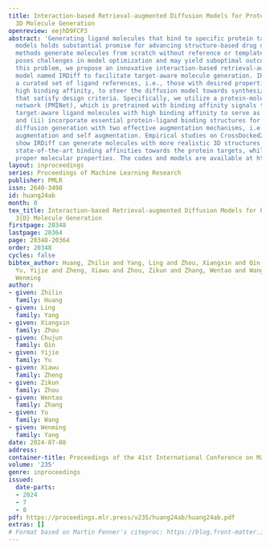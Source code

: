 ```yaml
---
title: Interaction-based Retrieval-augmented Diffusion Models for Protein-specific
  3D Molecule Generation
openreview: eejhD9FCP3
abstract: 'Generating ligand molecules that bind to specific protein targets via generative
  models holds substantial promise for advancing structure-based drug design. Existing
  methods generate molecules from scratch without reference or template ligands, which
  poses challenges in model optimization and may yield suboptimal outcomes. To address
  this problem, we propose an innovative interaction-based retrieval-augmented diffusion
  model named IRDiff to facilitate target-aware molecule generation. IRDiff leverages
  a curated set of ligand references, i.e., those with desired properties such as
  high binding affinity, to steer the diffusion model towards synthesizing ligands
  that satisfy design criteria. Specifically, we utilize a protein-molecule interaction
  network (PMINet), which is pretrained with binding affinity signals to: (i) retrieve
  target-aware ligand molecules with high binding affinity to serve as references,
  and (ii) incorporate essential protein-ligand binding structures for steering molecular
  diffusion generation with two effective augmentation mechanisms, i.e., retrieval
  augmentation and self augmentation. Empirical studies on CrossDocked2020 dataset
  show IRDiff can generate molecules with more realistic 3D structures and achieve
  state-of-the-art binding affinities towards the protein targets, while maintaining
  proper molecular properties. The codes and models are available at https://github.com/YangLing0818/IRDiff'
layout: inproceedings
series: Proceedings of Machine Learning Research
publisher: PMLR
issn: 2640-3498
id: huang24ab
month: 0
tex_title: Interaction-based Retrieval-augmented Diffusion Models for Protein-specific
  3{D} Molecule Generation
firstpage: 20348
lastpage: 20364
page: 20348-20364
order: 20348
cycles: false
bibtex_author: Huang, Zhilin and Yang, Ling and Zhou, Xiangxin and Qin, Chujun and
  Yu, Yijie and Zheng, Xiawu and Zhou, Zikun and Zhang, Wentao and Wang, Yu and Yang,
  Wenming
author:
- given: Zhilin
  family: Huang
- given: Ling
  family: Yang
- given: Xiangxin
  family: Zhou
- given: Chujun
  family: Qin
- given: Yijie
  family: Yu
- given: Xiawu
  family: Zheng
- given: Zikun
  family: Zhou
- given: Wentao
  family: Zhang
- given: Yu
  family: Wang
- given: Wenming
  family: Yang
date: 2024-07-08
address:
container-title: Proceedings of the 41st International Conference on Machine Learning
volume: '235'
genre: inproceedings
issued:
  date-parts:
  - 2024
  - 7
  - 8
pdf: https://proceedings.mlr.press/v235/huang24ab/huang24ab.pdf
extras: []
# Format based on Martin Fenner's citeproc: https://blog.front-matter.io/posts/citeproc-yaml-for-bibliographies/
---
```

